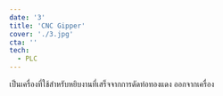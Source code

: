 ```yaml
---
date: '3'
title: 'CNC Gipper'
cover: './3.jpg'
cta: ''
tech:
  - PLC
---
```


 เป็นเครื่องที่ใช้สำหรับหยิบงานที่เสร็จจากการดัดท่อทองแดง ออกจากเครื่อง

